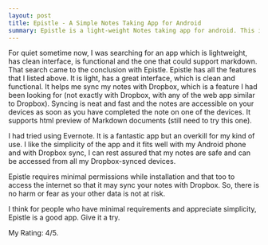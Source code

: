 ```yaml
---
layout: post
title: Epistle - A Simple Notes Taking App for Android
summary: Epistle is a light-weight Notes taking app for android. This is my review of the application. 
---
```


For quiet sometime now, I was searching for an app which is lightweight, has clean interface, is functional and the one that could support markdown. That search came to the conclusion with Epistle. Epistle has all the features that I listed above. It is light, has a great interface, which is clean and functional. It helps me sync my notes with Dropbox, which is a feature I had been looking for (not exactly with Dropbox, with any of the web app similar to Dropbox). Syncing is neat and fast and the notes are accessible on your devices as soon as you have completed the note on one of the devices. It supports html preview of Markdown documents (still need to try this one).

I had tried using Evernote. It is a fantastic app but an overkill for my kind of use. I like the simplicity of the app and it fits well with my Android phone and with Dropbox sync, I can rest assured that my notes are safe and can be accessed from all my Dropbox-synced devices.

Epistle requires minimal permissions while installation and that too to access the internet so that it may sync your notes with Dropbox. So, there is no harm or fear as your other data is not at risk. 

I think for people who have minimal requirements and appreciate simplicity, Epistle is a good app. Give it a try.

My Rating: 4/5.
